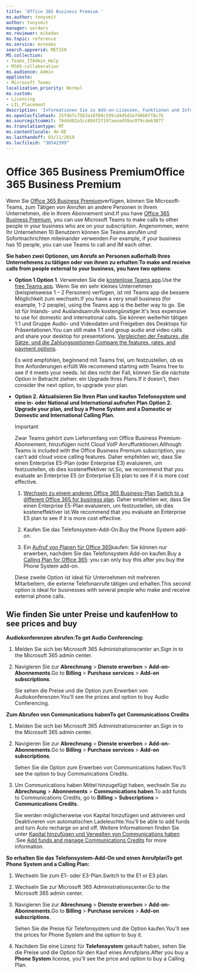 ```yaml
---
title: 'Office 365 Business Premium '
ms.author: tonysmit
author: tonysmit
manager: serdars
ms.reviewer: mikedav
ms.topic: reference
ms.service: msteams
search.appverid: MET150
MS.collection:
- Teams_ITAdmin_Help
- M365-collaboration
ms.audience: Admin
appliesto:
- Microsoft Teams
localization_priority: Normal
ms.custom:
- Licensing
- LIL_Placement
description: 'Informationen Sie zu Add-on-Lizenzen, Funktionen und Informationen zum Erwerben von Office 365 Business Premium Pläne. '
ms.openlocfilehash: 25f4b7c7563a18f89c595cd4d5d1e748b6ff8c7b
ms.sourcegitcommit: 70d4d02a3cc894f2f197aeea459ac079cde63877
ms.translationtype: MT
ms.contentlocale: de-DE
ms.lasthandoff: 03/11/2019
ms.locfileid: "30542399"
---
```

# <a name="office-365-business-premium"></a><span data-ttu-id="31cdd-103">Office 365 Business Premium</span><span class="sxs-lookup"><span data-stu-id="31cdd-103">Office 365 Business Premium</span></span>

<span data-ttu-id="31cdd-104">Wenn Sie [Office 365 Business Premium](https://products.office.com/en/business/office-365-business-premium)verfügen, können Sie Microsoft-Teams, zum Tätigen von Anrufen an andere Personen in Ihrem Unternehmen, die in Ihrem Abonnement sind.</span><span class="sxs-lookup"><span data-stu-id="31cdd-104">If you have [Office 365 Business Premium](https://products.office.com/en/business/office-365-business-premium), you can use Microsoft Teams to make calls to other people in your business who are on your subscription.</span></span> <span data-ttu-id="31cdd-105">Angenommen, wenn Ihr Unternehmen 10 Benutzern können Sie Teams anrufen und Sofortnachrichten miteinander verwenden.</span><span class="sxs-lookup"><span data-stu-id="31cdd-105">For example, if your business has 10 people, you can use Teams to call and IM each other.</span></span>

<span data-ttu-id="31cdd-106">**Sie haben zwei Optionen, um Anrufe an Personen außerhalb Ihres Unternehmens zu tätigen oder von ihnen zu erhalten**:</span><span class="sxs-lookup"><span data-stu-id="31cdd-106">**To make and receive calls from people external to your business, you have two options**:</span></span>

- <span data-ttu-id="31cdd-107">**Option 1**.</span><span class="sxs-lookup"><span data-stu-id="31cdd-107">**Option 1**.</span></span> <span data-ttu-id="31cdd-108">Verwenden Sie die [kostenlose Teams app](https://products.office.com/microsoft-teams/free).</span><span class="sxs-lookup"><span data-stu-id="31cdd-108">Use the [free Teams app](https://products.office.com/microsoft-teams/free).</span></span> <span data-ttu-id="31cdd-109">Wenn Sie ein sehr kleines Unternehmen (beispielsweise 1 – 2 Personen) verfügen, ist mit Teams app die bessere Möglichkeit zum wechseln.</span><span class="sxs-lookup"><span data-stu-id="31cdd-109">If you have a very small business (for example, 1-2 people), using the Teams app is the better way to go.</span></span> <span data-ttu-id="31cdd-110">Sie ist für Inlands- und Auslandsanrufe kostengünstiger.</span><span class="sxs-lookup"><span data-stu-id="31cdd-110">It's less expensive to use for domestic and international calls.</span></span> <span data-ttu-id="31cdd-111">Sie können weiterhin tätigen 1:1 und Gruppe Audio- und Videodaten und Freigeben des Desktops für Präsentationen.</span><span class="sxs-lookup"><span data-stu-id="31cdd-111">You can still make 1:1 and group audio and video calls and share your desktop for presentations.</span></span> <span data-ttu-id="31cdd-112">[Vergleichen der Features, die Sätze, und die Zahlungsoptionen](https://products.office.com/microsoft-teams/free).</span><span class="sxs-lookup"><span data-stu-id="31cdd-112">[Compare the features, rates, and payment options](https://products.office.com/microsoft-teams/free).</span></span>

     <span data-ttu-id="31cdd-113">Es wird empfohlen, beginnend mit Teams frei, um festzustellen, ob es Ihre Anforderungen erfüllt.</span><span class="sxs-lookup"><span data-stu-id="31cdd-113">We recommend starting with Teams free to see if it meets your needs.</span></span> <span data-ttu-id="31cdd-114">Ist dies nicht der Fall, können Sie die nächste Option in Betracht ziehen: ein Upgrade Ihres Plans.</span><span class="sxs-lookup"><span data-stu-id="31cdd-114">If it doesn't, then consider the next option, to upgrade your plan.</span></span>

- <span data-ttu-id="31cdd-115">**Option 2. Aktualisieren Sie Ihren Plan und kaufen Telefonsystem und eine in- oder National und International aufrufen Plan**.</span><span class="sxs-lookup"><span data-stu-id="31cdd-115">**Option 2. Upgrade your plan, and buy a Phone System and a Domestic or Domestic and International Calling Plan**.</span></span>

    > [!Important]
    > <span data-ttu-id="31cdd-116">Zwar Teams gehört zum Lieferumfang von Office Business Premium-Abonnement, hinzufügen nicht Cloud VoIP Anruffunktionen.</span><span class="sxs-lookup"><span data-stu-id="31cdd-116">Although Teams is included with the Office Business Premium subscription, you can’t add cloud voice calling features.</span></span> <span data-ttu-id="31cdd-117">Daher empfehlen wir, dass Sie einen Enterprise E5-Plan (oder Enterprise E3) evaluieren, um festzustellen, ob dies kosteneffektiver ist.</span><span class="sxs-lookup"><span data-stu-id="31cdd-117">So, we recommend that you evaluate an Enterprise E5 (or Enterprise E3) plan to see if it is more cost effective.</span></span>

    1. <span data-ttu-id="31cdd-118">[Wechseln zu einem anderen Office 365 Business-Plan](https://support.office.com/article/73318661-8f33-478b-bcc7-fb8d69dbb22a).</span><span class="sxs-lookup"><span data-stu-id="31cdd-118">[Switch to a different Office 365 for business plan](https://support.office.com/article/73318661-8f33-478b-bcc7-fb8d69dbb22a).</span></span> <span data-ttu-id="31cdd-119">Daher empfehlen wir, dass Sie einen Enterprise E5-Plan evaluieren, um festzustellen, ob dies kosteneffektiver ist.</span><span class="sxs-lookup"><span data-stu-id="31cdd-119">We recommend that you evaluate an Enterprise E5 plan to see if it is more cost effective.</span></span>

    2. <span data-ttu-id="31cdd-120">Kaufen Sie das Telefonsystem-Add-On.</span><span class="sxs-lookup"><span data-stu-id="31cdd-120">Buy the Phone System add-on.</span></span>
    
    3. <span data-ttu-id="31cdd-121">Ein [Aufruf von Planen für Office 365](../calling-plans-for-office-365.md)kaufen: Sie können nur erwerben, nachdem Sie das Telefonsystem Add-on kaufen.</span><span class="sxs-lookup"><span data-stu-id="31cdd-121">Buy a [Calling Plan for Office 365](../calling-plans-for-office-365.md): you can only buy this after you buy the Phone System add-on.</span></span>
    
    <span data-ttu-id="31cdd-122">Diese zweite Option ist ideal für Unternehmen mit mehreren Mitarbeitern, die externe Telefonanrufe tätigen und erhalten.</span><span class="sxs-lookup"><span data-stu-id="31cdd-122">This second option is ideal for businesses with several people who make and receive external phone calls.</span></span>

## <a name="how-to-see-prices-and-buy"></a><span data-ttu-id="31cdd-123">Wie finden Sie unter Preise und kaufen</span><span class="sxs-lookup"><span data-stu-id="31cdd-123">How to see prices and buy</span></span>
<span data-ttu-id="31cdd-124"><a name="bkmk_buypremium"> </a></span><span class="sxs-lookup"><span data-stu-id="31cdd-124"></span></span>

 <span data-ttu-id="31cdd-125">**Audiokonferenzen abrufen:**</span><span class="sxs-lookup"><span data-stu-id="31cdd-125">**To get Audio Conferencing:**</span></span>

1. <span data-ttu-id="31cdd-126">Melden Sie sich bei Microsoft 365 Administrationscenter an.</span><span class="sxs-lookup"><span data-stu-id="31cdd-126">Sign in to the Microsoft 365 admin center.</span></span>

2. <span data-ttu-id="31cdd-127">Navigieren Sie zur **Abrechnung** > **Dienste erwerben** > **Add-on-Abonnements**.</span><span class="sxs-lookup"><span data-stu-id="31cdd-127">Go to **Billing** > **Purchase services** > **Add-on subscriptions**.</span></span>

   <span data-ttu-id="31cdd-128">Sie sehen die Preise und die Option zum Erwerben von Audiokonferenzen.</span><span class="sxs-lookup"><span data-stu-id="31cdd-128">You'll see the prices and option to buy Audio Conferencing.</span></span>

<span data-ttu-id="31cdd-129">**Zum Abrufen von Communications haben**</span><span class="sxs-lookup"><span data-stu-id="31cdd-129">**To get Communications Credits**</span></span>

1. <span data-ttu-id="31cdd-130">Melden Sie sich bei Microsoft 365 Administrationscenter an.</span><span class="sxs-lookup"><span data-stu-id="31cdd-130">Sign in to the Microsoft 365 admin center.</span></span>

2. <span data-ttu-id="31cdd-131">Navigieren Sie zur **Abrechnung** > **Dienste erwerben** > **Add-on-Abonnements**.</span><span class="sxs-lookup"><span data-stu-id="31cdd-131">Go to **Billing** > **Purchase services** > **Add-on subscriptions**.</span></span>

   <span data-ttu-id="31cdd-132">Sehen Sie die Option zum Erwerben von Communications haben.</span><span class="sxs-lookup"><span data-stu-id="31cdd-132">You’ll see the option to buy Communications Credits.</span></span>

3. <span data-ttu-id="31cdd-133">Um Communications haben Mittel hinzugefügt haben, wechseln Sie zu **Abrechnung** > **Abonnements** > **Communications haben**.</span><span class="sxs-lookup"><span data-stu-id="31cdd-133">To add funds to Communications Credits, go to **Billing** > **Subscriptions** > **Communications Credits**.</span></span>

    <span data-ttu-id="31cdd-134">Sie werden möglicherweise von Kapital hinzufügen und aktivieren und Deaktivieren von automatischen Ladeleuchte.</span><span class="sxs-lookup"><span data-stu-id="31cdd-134">You'll be able to add funds and turn Auto recharge on and off.</span></span> <span data-ttu-id="31cdd-135">Weitere Informationen finden Sie unter [Kapital hinzufügen und Verwalten von Communications haben](../add-funds-and-manage-communications-credits.md) .</span><span class="sxs-lookup"><span data-stu-id="31cdd-135">See [Add funds and manage Communications Credits](../add-funds-and-manage-communications-credits.md) for more information.</span></span> 


<span data-ttu-id="31cdd-136">**So erhalten Sie das Telefonsystem-Add-On und einen Anrufplan**</span><span class="sxs-lookup"><span data-stu-id="31cdd-136">**To get Phone System and a Calling Plan:**</span></span>

1. <span data-ttu-id="31cdd-137">Wechseln Sie zum E1- oder E3-Plan.</span><span class="sxs-lookup"><span data-stu-id="31cdd-137">Switch to the E1 or E3 plan.</span></span>

2. <span data-ttu-id="31cdd-138">Wechseln Sie zur Microsoft 365 Administrationscenter.</span><span class="sxs-lookup"><span data-stu-id="31cdd-138">Go to the Microsoft 365 admin center.</span></span>

3. <span data-ttu-id="31cdd-139">Navigieren Sie zur **Abrechnung** > **Dienste erwerben** > **Add-on-Abonnements**.</span><span class="sxs-lookup"><span data-stu-id="31cdd-139">Go to **Billing** > **Purchase services** > **Add-on subscriptions**.</span></span>

    <span data-ttu-id="31cdd-140">Sehen Sie die Preise für Telefonsystem und die Option kaufen.</span><span class="sxs-lookup"><span data-stu-id="31cdd-140">You'll see the prices for Phone System and the option to buy it.</span></span>

4. <span data-ttu-id="31cdd-141">Nachdem Sie eine Lizenz für **Telefonsystem** gekauft haben, sehen Sie die Preise und die Option für den Kauf eines Anrufplans.</span><span class="sxs-lookup"><span data-stu-id="31cdd-141">After you buy a **Phone System** license, you'll see the price and option to buy a Calling Plan.</span></span>